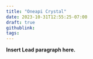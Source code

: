 ```yaml
---
title: "Oneapi Crystal"
date: 2023-10-31T12:55:25-07:00
draft: true
githublink:
tags:
---
```


**Insert Lead paragraph here.**

